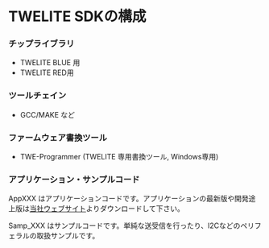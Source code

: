# TWELITE SDKの構成

### チップライブラリ

* TWELITE BLUE 用
* TWELITE RED用

### ツールチェイン

* GCC/MAKE など

### ファームウェア書換ツール

* TWE-Programmer (TWELITE 専用書換ツール, Windows専用)

### アプリケーション・サンプルコード

AppXXX はアプリケーションコードです。アプリケーションの最新版や開発途上版は[当社ウェブサイト](https://mono-wireless.com/jp/products/TWE-APPS/)よりダウンロードして下さい。

Samp_XXX はサンプルコードです。単純な送受信を行ったり、I2Cなどのペリフェラルの取扱サンプルです。
